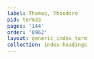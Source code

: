 ```yaml
---
label: Thomas, Theodore
pid: term33
pages: '144'
order: '0962'
layout: generic_index_term
collection: index-headings
---
```


